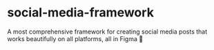 # social-media-framework
 A most comprehensive framework for creating social media posts that works beautifully on all platforms, all in Figma 📸 
